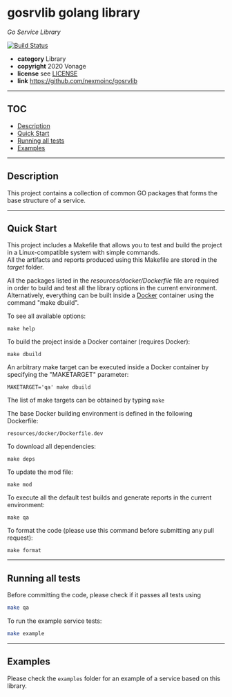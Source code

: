 # gosrvlib golang library

*Go Service Library*

[![Build Status](https://travis-ci.com/nexmoinc/gosrvlib.svg?token=YHpDM41jM29w1XFFg2HR&branch=main)](https://travis-ci.com/nexmoinc/gosrvlib?token=YHpDM41jM29w1XFFg2HR&branch=main)

* **category**    Library
* **copyright**   2020 Vonage
* **license**     see [LICENSE](LICENSE)
* **link**        https://github.com/nexmoinc/gosrvlib

-----------------------------------------------------------------

## TOC

* [Description](#description)
* [Quick Start](#quickstart)
* [Running all tests](#runtest)
* [Examples](#examples)

-----------------------------------------------------------------

<a name="description"></a>
## Description

This project contains a collection of common GO packages that forms the base structure of a service.

-----------------------------------------------------------------

<a name="quickstart"></a>
## Quick Start

This project includes a Makefile that allows you to test and build the project in a Linux-compatible system with simple commands.  
All the artifacts and reports produced using this Makefile are stored in the *target* folder.  

All the packages listed in the *resources/docker/Dockerfile* file are required in order to build and test all the library options in the current environment.
Alternatively, everything can be built inside a [Docker](https://www.docker.com) container using the command "make dbuild".

To see all available options:
```
make help
```

To build the project inside a Docker container (requires Docker):
```
make dbuild
```

An arbitrary make target can be executed inside a Docker container by specifying the "MAKETARGET" parameter:
```
MAKETARGET='qa' make dbuild
```
The list of make targets can be obtained by typing ```make```


The base Docker building environment is defined in the following Dockerfile:
```
resources/docker/Dockerfile.dev
```

To download all dependencies:
```
make deps
```

To update the mod file:
```
make mod
```

To execute all the default test builds and generate reports in the current environment:
```
make qa
```

To format the code (please use this command before submitting any pull request):
```
make format
```

-----------------------------------------------------------------

<a name="runtest"></a>
## Running all tests

Before committing the code, please check if it passes all tests using
```bash
make qa
```

To run the example service tests:
```bash
make example
```

-----------------------------------------------------------------

<a name="examples"></a>
## Examples

Please check the `examples` folder for an example of a service based on this library.
